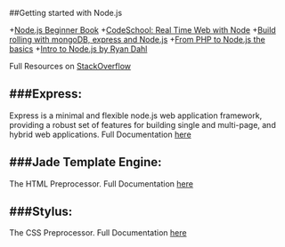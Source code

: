 ##Getting started with Node.js

+[Node.js Beginner Book](http://www.nodebeginner.org/)
+[CodeSchool: Real Time Web with Node](https://www.codeschool.com/courses/real-time-web-with-nodejs)
+[Build rolling with mongoDB, express and Node.js](http://howtonode.org/express-mongodb)
+[From PHP to Node.js the basics](http://net.tutsplus.com/tutorials/javascript-ajax/node-js-for-beginners/)
+[Intro to Node.js by Ryan Dahl](http://www.youtube.com/watch?v=jo_B4LTHi3I)

Full Resources on [StackOverflow](http://stackoverflow.com/questions/2353818/how-do-i-get-started-with-node-js)


###Express:
-----------
Express is a minimal and flexible node.js web application framework, providing a robust set of features for building single and multi-page, and hybrid web applications.
Full Documentation [here](http://expressjs.com/api.html)


###Jade Template Engine:
------------------------
The HTML Preprocessor. 
Full Documentation [here](http://jade-lang.com/reference/)


###Stylus:
----------
The CSS Preprocessor. 
Full Documentation [here](http://learnboost.github.io/stylus/)